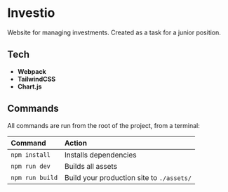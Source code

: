 # Investio

Website for managing investments. Created as a task for a junior position.

## Tech

-   **Webpack**
-   **TailwindCSS**
-   **Chart.js**

## Commands

All commands are run from the root of the project, from a terminal:

| Command         | Action                                    |
| :-------------- | :---------------------------------------- |
| `npm install`   | Installs dependencies                     |
| `npm run dev`   | Builds all assets                         |
| `npm run build` | Build your production site to `./assets/` |
